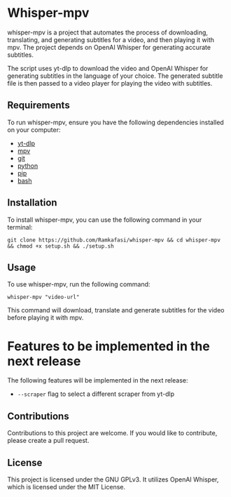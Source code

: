 # Whisper-mpv

whisper-mpv is a project that automates the process of downloading, translating, and generating subtitles for a video, and then playing it with mpv. The project depends on OpenAI Whisper for generating accurate subtitles.

The script uses yt-dlp to download the video and OpenAI Whisper for generating subtitles in the language of your choice. The generated subtitle file is then passed to a video player for playing the video with subtitles.

## Requirements

To run whisper-mpv, ensure you have the following dependencies installed on your computer:

- [yt-dlp](https://github.com/yt-dlp/yt-dlp)
- [mpv](https://mpv.io/) 
- [git](https://git-scm.com/)
- [python](https://www.python.org/)
- [pip](https://pypi.org/project/pip/)
- [bash](https://www.gnu.org/software/bash/)

## Installation

To install whisper-mpv, you can use the following command in your terminal:

```
git clone https://github.com/Ramkafasi/whisper-mpv && cd whisper-mpv && chmod +x setup.sh && ./setup.sh
```
## Usage

To use whisper-mpv, run the following command:

```
whisper-mpv "video-url"
```
This command will download, translate and generate subtitles for the video before playing it with mpv.

# Features to be implemented in the next release

The following features will be implemented in the next release:

- `--scraper` flag to select a different scraper from yt-dlp

## Contributions

Contributions to this project are welcome. If you would like to contribute, please create a pull request.

## License

This project is licensed under the GNU GPLv3. It utilizes OpenAI Whisper, which is licensed under the MIT License.
